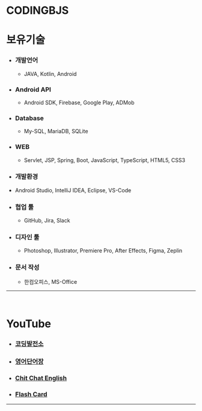 # CODINGBJS 


# 보유기술
- ### 개발언어
    - JAVA, Kotlin, Android

- ### Android API
    - Android SDK, Firebase, Google Play, ADMob

- ### Database
    - My-SQL, MariaDB, SQLite

- ### WEB
    - Servlet, JSP, Spring, Boot, JavaScript, TypeScript, HTML5, CSS3

- ### 개발환경
- Android Studio, IntelliJ IDEA, Eclipse, VS-Code

- ### 협업 툴
    - GitHub, Jira, Slack

- ### 디자인 툴
    - Photoshop, Illustrator, Premiere Pro, After Effects, Figma, Zeplin

- ### 문서 작성
    - 한컴오피스, MS-Office
---    
<br>


# YouTube
- ### [코딩발전소](https://www.youtube.com/@cdbjs) 
- ### [영어단어장](https://www.youtube.com/@EK-V-Book) 
- ### [Chit Chat English](https://www.youtube.com/@chitchat-english/)
- ### [Flash Card](https://www.youtube.com/@FlashCard-KE/)
---